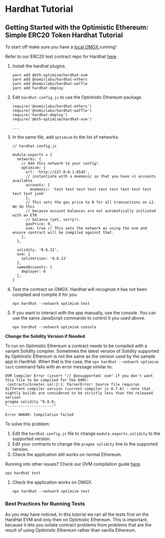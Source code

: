# Hardhat Tutorial

## Getting Started with the Optimistic Ethereum: Simple ERC20 Token Hardhat Tutorial

To start off make sure you have a [local OMGX ](../local-omgx.md)running!

Refer to our ERC20 test contract repo for Hardhat [here](https://github.com/omgnetwork/optimism/blob/develop/examples/hardhat/contracts/ERC20.sol).

1. Install the hardhat plugins.

   ```text
   yarn add @eth-optimism/hardhat-ovm
   yarn add @nomiclabs/hardhat-ethers
   yarn add @nomiclabs/hardhat-waffle
   yarn add hardhat-deploy
   ```

2. Edit `hardhat.config.js` to use the Optimistic Ethereum package.

   ```text
   require('@nomiclabs/hardhat-ethers')
   require('@nomiclabs/hardhat-waffle')
   require('hardhat-deploy')
   require('@eth-optimism/hardhat-ovm')

   ...
   ```

3. In the same file, add `optimism` to the list of networks:

   ```text
   // hardhat.config.js

   module.exports = {
     networks: {
       // Add this network to your config!
       optimism: {
         url: 'http://127.0.0.1:8545',
         // instantiate with a mnemonic so that you have >1 accounts available
         accounts: {
           mnemonic: 'test test test test test test test test test test test junk'
         },
         // This sets the gas price to 0 for all transactions on L2. We do this
         // because account balances are not automatically initiated with an ETH
         // balance (yet, sorry!).
         gasPrice: 0,
         ovm: true // This sets the network as using the ovm and ensure contract will be compiled against that.
       },
     },
  
     solidity: '0.6.12',
     ovm: {
       solcVersion: '0.6.12'
     },
     namedAccounts: {
       deployer: 0
     },
   }
   ```

4. Test the contract on OMGX. Hardhat will recognize it has not been compiled and compile it for you.

   ```text
   npx hardhat --network optimism test
   ```

5. If you want to interact with the app manually, use the console. You can use the same JavaScript commands to control it you used above.

   ```text
   npx hardhat --network optimism console
   ```

**Change the Solidity Version if Needed**

To run on Optimistic Ethereum a contract needs to be compiled with a variant Solidity compiler. Sometimes the latest version of Solidity supported by Optimistic Ethereum is not the same as the version used by the sample app in HardHat. When that is the case, the `npx hardhat --network optimism test` command fails with an error message similar to:

```text
OVM Compiler Error (insert "// @unsupported: ovm" if you don't want this file to be compiled for the OVM):
 contracts/Greeter.sol:2:1: ParserError: Source file requires different compiler version (current compiler is 0.7.6) - note that nightly builds are considered to be strictly less than the released version
pragma solidity ^0.8.0;
^---------------------^

Error HH600: Compilation failed
```

To solve this problem:

1. Edit the `hardhat.config.js` file to change `module.exports.solidity` to the supported version.
2. Edit your contracts to change the `pragma solidity` line to the supported version.
3. Check the application still works on normal Ethereum.

Running into other issues? Check our OVM compilation guide [here](compiling-ovm.md).

```text
npx hardhat test
```

1. Check the application works on OMGX.

   ```text
   npx hardhat --network optimism test
   ```

### Best Practices for Running Tests

As you may have noticed, in this tutorial we ran all the tests first on the HardHat EVM and only then on Optimistic Ethereum. This is important, because it lets you isolate contract problems from problems that are the result of using Optimistic Ethereum rather than vanilla Ethereum.

### 

